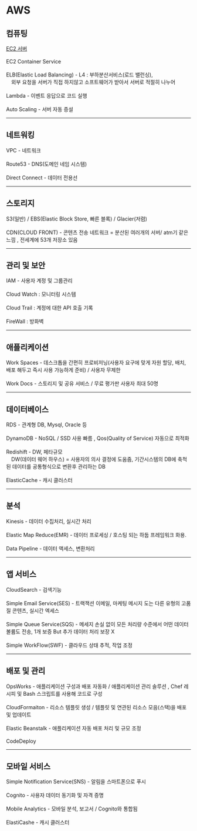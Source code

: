 # AWS

<h2>컴퓨팅</h2>  
<a href="https://github.com/kimTH65/AWS/blob/main/aws/EC2.md">EC2 서버</a>
<br><br>EC2 Container Service
<br><br>ELB(Elastic Load Balancing) - L4 : 부하분산서비스(로드 밸런싱), 
<br>&emsp;외부 요청을 서버가 직접 하지않고 소프트웨어가 받아서 서버로 적절히 나누어 
<br><br>Lambda - 이벤트 응답으로 코드 실행
<br><br>Auto Scaling - 서버 자동 증설

<hr>

<h2>네트워킹</h2>
VPC - 네트워크
<br><br> Route53 - DNS(도메인 네임 시스템)
<br><br> Direct Connect - 데이터 전용선

<hr>

<h2>스토리지</h2>
S3(일반) / EBS(Elastic Block Store, 빠른 블록) / Glacier(저렴) 
<br><br>CDN(CLOUD FRONT) - 콘텐츠 전송 네트워크 = 분산된 여러개의 서버/ atm기 같은 느낌 , 전세계에 53개 저장소 있음

<hr>

<h2>관리 및 보안</h2>
IAM - 사용자 계정 및 그룹관리
<br><br> Cloud Watch : 모니터링 시스템
<br><br> Cloud Trail : 계정에 대한 API 호출 기록
<br><br> FireWall : 방화벽

<hr>

<h2>애플리케이션</h2>
Work Spaces - 데스크톱을 간편히 프로비저닝(사용자 요구에 맞게 자원 할당, 배치, 배포 해두고 즉시 사용 가능하게 준비) / 사용자 무제한
<br><br> Work Docs - 스토리지 및 공유 서비스 / 무료 평가판 사용자 최대 50명

<hr>

<h2>데이터베이스</h2>
RDS - 관계형 DB, Mysql, Oracle 등
<br><br> DynamoDB - NoSQL / SSD 사용 빠름 , Qos(Quality of Service) 자동으로 최적화
<br><br> Redishift - DW, 페타규모
<br>&emsp;DW(데이터 웨어 하우스) = 사용자의 의사 결정에 도움줌, 기간시스템의 DB에 축척된 데이터를 공통형식으로 변환후 관리하는 DB
<br><br> ElasticCache - 캐시 클러스터

<hr>

<h2>분석</h2>
Kinesis - 데이터 수집처리, 실시간 처리
<br><br> Elastic Map Reduce(EMR) - 데이터 프로세싱 / 호스팅 되는 하둡 프레임워크 화용.
<br><br> Data Pipeline - 데이터 액세스, 변환처리

<hr>

<h2>앱 서비스</h2>
CloudSearch - 검색기능
<br><br> Simple Email Service(SES) - 트랙잭션 이메일, 마케팅 메시지 도는 다른 유형의 고품질 콘텐츠, 실시간 엑세스
<br><br> Simple Queue Service(SQS) - 메세지 손실 없이 모든 처리량 수준에서 어떤 데이터 볼륨도 전송, 1개 보증 But 추가 데이터 처리 보장 X
<br><br> Simple WorkFlow(SWF) - 클라우드 상태 추적, 작업 조정

<hr>

<h2>배포 및 관리</h2>
OpsWorks - 애플리케이션 구성과 배포 자동화 / 애플리케이션 관리 솔루션 , Chef 레시피 및 Bash 스크립트를 사용해 코드로 구성
<br><br> CloudFormaiton - 리소스 템플릿 생성 / 템플릿 및 연관된 리소스 모음(스택)을 배포 및 업데이트
<br><br> Elastic Beanstalk - 애플리케이션 자동 배포 처리 및 규모 조정
<br><br> CodeDeploy

<hr>

<h2>모바일 서비스</h2>
Simple Notification Service(SNS) - 알림을 스마트폰으로 푸시
<br><br> Cognito - 사용자 데이터 동기화 및 자격 증명
<br><br> Mobile Analytics - 모바일 분석, 보고서 / Cognito와 통합됨
<br><br> ElastiCashe - 캐시 클러스터



